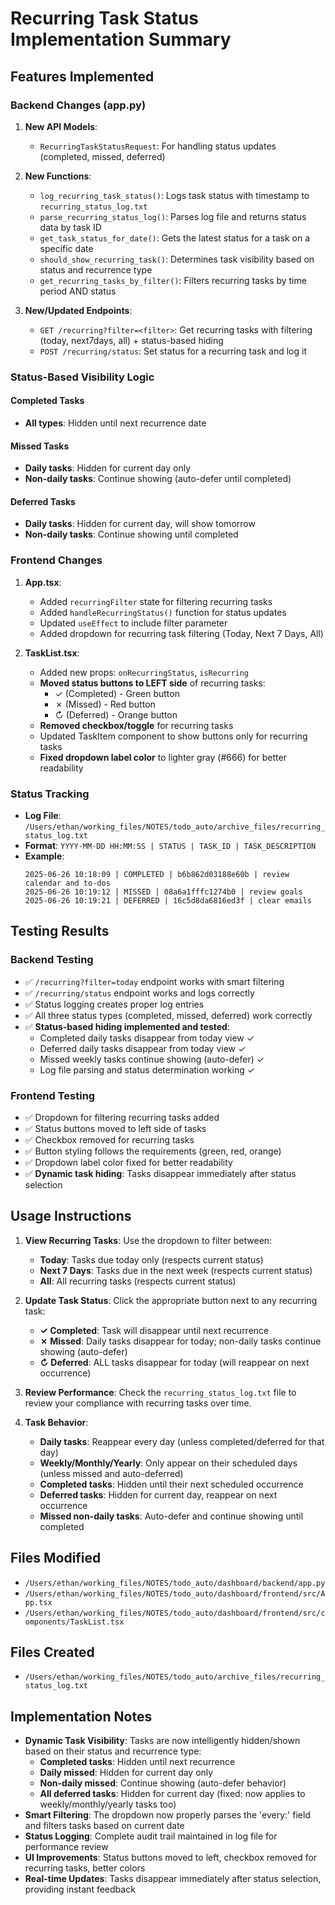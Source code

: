 # Recurring Task Status Implementation Summary

## Features Implemented

### Backend Changes (app.py)

1. **New API Models**:
   - `RecurringTaskStatusRequest`: For handling status updates (completed, missed, deferred)

2. **New Functions**:
   - `log_recurring_task_status()`: Logs task status with timestamp to `recurring_status_log.txt`
   - `parse_recurring_status_log()`: Parses log file and returns status data by task ID
   - `get_task_status_for_date()`: Gets the latest status for a task on a specific date
   - `should_show_recurring_task()`: Determines task visibility based on status and recurrence type
   - `get_recurring_tasks_by_filter()`: Filters recurring tasks by time period AND status

3. **New/Updated Endpoints**:
   - `GET /recurring?filter=<filter>`: Get recurring tasks with filtering (today, next7days, all) + status-based hiding
   - `POST /recurring/status`: Set status for a recurring task and log it

### Status-Based Visibility Logic

#### **Completed Tasks**
- **All types**: Hidden until next recurrence date

#### **Missed Tasks**  
- **Daily tasks**: Hidden for current day only
- **Non-daily tasks**: Continue showing (auto-defer until completed)

#### **Deferred Tasks**
- **Daily tasks**: Hidden for current day, will show tomorrow  
- **Non-daily tasks**: Continue showing until completed

### Frontend Changes

1. **App.tsx**:
   - Added `recurringFilter` state for filtering recurring tasks
   - Added `handleRecurringStatus()` function for status updates
   - Updated `useEffect` to include filter parameter
   - Added dropdown for recurring task filtering (Today, Next 7 Days, All)

2. **TaskList.tsx**:
   - Added new props: `onRecurringStatus`, `isRecurring`
   - **Moved status buttons to LEFT side** of recurring tasks:
     - ✓ (Completed) - Green button
     - ✗ (Missed) - Red button  
     - ↻ (Deferred) - Orange button
   - **Removed checkbox/toggle** for recurring tasks
   - Updated TaskItem component to show buttons only for recurring tasks
   - **Fixed dropdown label color** to lighter gray (#666) for better readability

### Status Tracking

- **Log File**: `/Users/ethan/working_files/NOTES/todo_auto/archive_files/recurring_status_log.txt`
- **Format**: `YYYY-MM-DD HH:MM:SS | STATUS | TASK_ID | TASK_DESCRIPTION`
- **Example**:
  ```
  2025-06-26 10:18:09 | COMPLETED | b6b862d03188e60b | review calendar and to-dos
  2025-06-26 10:19:12 | MISSED | 08a6a1fffc1274b0 | review goals
  2025-06-26 10:19:21 | DEFERRED | 16c5d8da6816ed3f | clear emails
  ```

## Testing Results

### Backend Testing
- ✅ `/recurring?filter=today` endpoint works with smart filtering
- ✅ `/recurring/status` endpoint works and logs correctly
- ✅ Status logging creates proper log entries
- ✅ All three status types (completed, missed, deferred) work correctly
- ✅ **Status-based hiding implemented and tested**:
  - Completed daily tasks disappear from today view ✓
  - Deferred daily tasks disappear from today view ✓  
  - Missed weekly tasks continue showing (auto-defer) ✓
  - Log file parsing and status determination working ✓

### Frontend Testing
- ✅ Dropdown for filtering recurring tasks added
- ✅ Status buttons moved to left side of tasks
- ✅ Checkbox removed for recurring tasks
- ✅ Button styling follows the requirements (green, red, orange)
- ✅ Dropdown label color fixed for better readability
- ✅ **Dynamic task hiding**: Tasks disappear immediately after status selection

## Usage Instructions

1. **View Recurring Tasks**: Use the dropdown to filter between:
   - **Today**: Tasks due today only (respects current status)
   - **Next 7 Days**: Tasks due in the next week (respects current status)
   - **All**: All recurring tasks (respects current status)

2. **Update Task Status**: Click the appropriate button next to any recurring task:
   - **✓ Completed**: Task will disappear until next recurrence
   - **✗ Missed**: Daily tasks disappear for today; non-daily tasks continue showing (auto-defer)
   - **↻ Deferred**: ALL tasks disappear for today (will reappear on next occurrence)

3. **Review Performance**: Check the `recurring_status_log.txt` file to review your compliance with recurring tasks over time.

4. **Task Behavior**:
   - **Daily tasks**: Reappear every day (unless completed/deferred for that day)
   - **Weekly/Monthly/Yearly**: Only appear on their scheduled days (unless missed and auto-deferred)
   - **Completed tasks**: Hidden until their next scheduled occurrence
   - **Deferred tasks**: Hidden for current day, reappear on next occurrence
   - **Missed non-daily tasks**: Auto-defer and continue showing until completed

## Files Modified

- `/Users/ethan/working_files/NOTES/todo_auto/dashboard/backend/app.py`
- `/Users/ethan/working_files/NOTES/todo_auto/dashboard/frontend/src/App.tsx`
- `/Users/ethan/working_files/NOTES/todo_auto/dashboard/frontend/src/components/TaskList.tsx`

## Files Created

- `/Users/ethan/working_files/NOTES/todo_auto/archive_files/recurring_status_log.txt`

## Implementation Notes

- **Dynamic Task Visibility**: Tasks are now intelligently hidden/shown based on their status and recurrence type:
  - **Completed tasks**: Hidden until next recurrence  
  - **Daily missed**: Hidden for current day only
  - **Non-daily missed**: Continue showing (auto-defer behavior)
  - **All deferred tasks**: Hidden for current day (fixed: now applies to weekly/monthly/yearly tasks too)
- **Smart Filtering**: The dropdown now properly parses the 'every:' field and filters tasks based on current date
- **Status Logging**: Complete audit trail maintained in log file for performance review
- **UI Improvements**: Status buttons moved to left, checkbox removed for recurring tasks, better colors
- **Real-time Updates**: Tasks disappear immediately after status selection, providing instant feedback
